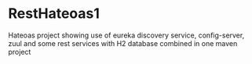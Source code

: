# RestHateoas1

Hateoas project showing use of eureka discovery service, config-server, zuul and some rest services with H2 database
combined in one maven project